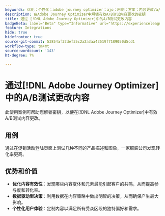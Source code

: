 ```yaml
---
keywords: 优化；个性化；adobe journey optimizer；ajo；用例；方案；内容更改/a/b测试
description: 在Adobe Journey Optimizer中解锁有效A/B测试内容更改的密钥
title: 通过 [!DNL Adobe Journey Optimizer]中的A/B测试更改内容
badgeBeta: label="Beta" type="Informative" url="https://experienceleague.adobe.com/docs/target/using/introduction/intro.html#beta newtab=true" tooltip=" [!DNL Adobe Target] 中有哪些 Beta 功能。"
feature: Integrations
hide: true
hidefromtoc: true
source-git-commit: 53854af32def35c2a2a3aa43519f7189050d5cd1
workflow-type: tm+mt
source-wordcount: '143'
ht-degree: 7%

---
```


# 通过[!DNL Adobe Journey Optimizer]中的A/B测试更改内容

此使用案例可帮助您解锁密钥，以便在[!DNL Adobe Journey Optimizer]中有效A/B测试内容更改。

## 用例

通过在促销活动登陆页面上测试几种不同的产品描述和图像，一家服装公司发现转化率更高。

## 优势和价值

* **优化内容有效性**：发现哪些内容变体和元素最能引起客户的共鸣，从而提高参与度和转化率。
* **数据驱动型决策**：利用数据在内容策略中做出明智的决策，从而确保产生最大影响。
* **个性化用户体验**：定制内容以满足所有受众区段的独特偏好和需求。
